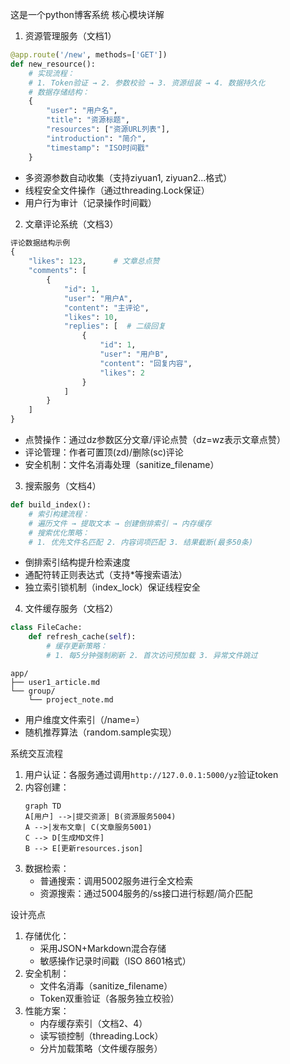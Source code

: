 这是一个python博客系统
核心模块详解 
 
1. 资源管理服务（文档1）
```python 
@app.route('/new', methods=['GET'])
def new_resource():
    # 实现流程：
    # 1. Token验证 → 2. 参数校验 → 3. 资源组装 → 4. 数据持久化 
    # 数据存储结构：
    {
        "user": "用户名",
        "title": "资源标题",
        "resources": ["资源URL列表"],
        "introduction": "简介",
        "timestamp": "ISO时间戳"
    }
```
- 多资源参数自动收集（支持ziyuan1, ziyuan2...格式）
- 线程安全文件操作（通过threading.Lock保证）
- 用户行为审计（记录操作时间戳）
 
2. 文章评论系统（文档3）
```python 
评论数据结构示例 
{
    "likes": 123,      # 文章总点赞 
    "comments": [
        {
            "id": 1,
            "user": "用户A",
            "content": "主评论",
            "likes": 10,
            "replies": [  # 二级回复 
                {
                    "id": 1,
                    "user": "用户B",
                    "content": "回复内容",
                    "likes": 2 
                }
            ]
        }
    ]
}
```
- 点赞操作：通过dz参数区分文章/评论点赞（dz=wz表示文章点赞）
- 评论管理：作者可置顶(zd)/删除(sc)评论 
- 安全机制：文件名消毒处理（sanitize_filename）
 
3. 搜索服务（文档4）
```python 
def build_index():
    # 索引构建流程：
    # 遍历文件 → 提取文本 → 创建倒排索引 → 内存缓存 
    # 搜索优化策略：
    # 1. 优先文件名匹配 2. 内容词项匹配 3. 结果截断(最多50条)
```
- 倒排索引结构提升检索速度 
- 通配符转正则表达式（支持*等搜索语法）
- 独立索引锁机制（index_lock）保证线程安全 
 
4. 文件缓存服务（文档2）
```python 
class FileCache:
    def refresh_cache(self):
        # 缓存更新策略：
        # 1. 每5分钟强制刷新 2. 首次访问预加载 3. 异常文件跳过 
```
```
app/
├── user1_article.md 
└── group/
    └── project_note.md 
```
- 用户维度文件索引（/name=<username>）
- 随机推荐算法（random.sample实现）
 
系统交互流程 
1. 用户认证：各服务通过调用`http://127.0.0.1:5000/yz`验证token 
2. 内容创建：
   ```mermaid 
   graph TD 
   A[用户] -->|提交资源| B(资源服务5004)
   A -->|发布文章| C(文章服务5001)
   C --> D[生成MD文件]
   B --> E[更新resources.json]
   ```
3. 数据检索：
   - 普通搜索：调用5002服务进行全文检索 
   - 资源搜索：通过5004服务的/ss接口进行标题/简介匹配 
 
设计亮点 
1. 存储优化：
   - 采用JSON+Markdown混合存储 
   - 敏感操作记录时间戳（ISO 8601格式）
2. 安全机制：
   - 文件名消毒（sanitize_filename）
   - Token双重验证（各服务独立校验）
3. 性能方案：
   - 内存缓存索引（文档2、4）
   - 读写锁控制（threading.Lock）
   - 分片加载策略（文件缓存服务）
 
